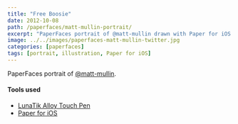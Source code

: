```yaml
---
title: "Free Boosie"
date: 2012-10-08
path: /paperfaces/matt-mullin-portrait/
excerpt: "PaperFaces portrait of @matt-mullin drawn with Paper for iOS on an iPad."
image: ../../images/paperfaces-matt-mullin-twitter.jpg
categories: [paperfaces]
tags: [portrait, illustration, Paper for iOS]
---
```


PaperFaces portrait of [@matt-mullin](https://twitter.com/matt-mullin).

#### Tools used

- [LunaTik Alloy Touch Pen](https://www.amazon.com/gp/product/B00821TR7G/ref=as_li_ss_tl?ie=UTF8&tag=mademist-20&linkCode=as2&camp=1789&creative=390957&creativeASIN=B00821TR7G)
- [Paper for iOS](https://paper.bywetransfer.com/)
